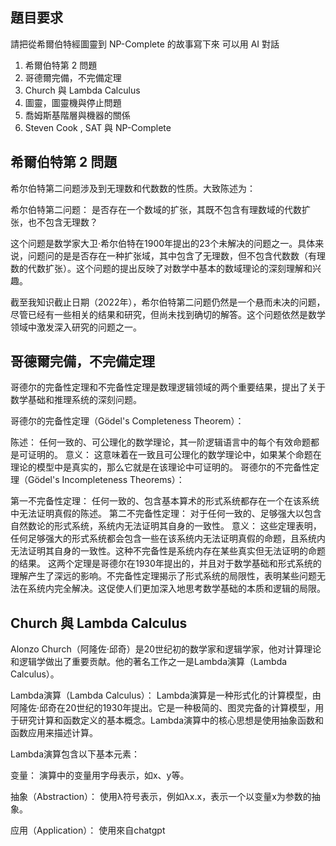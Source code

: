 ## 題目要求
請把從希爾伯特經圖靈到 NP-Complete 的故事寫下來
可以用 AI 對話
1. 希爾伯特第 2 問題
2. 哥德爾完備，不完備定理
3. Church 與 Lambda Calculus
4. 圖靈，圖靈機與停止問題
5. 喬姆斯基階層與機器的關係
6. Steven Cook , SAT 與 NP-Complete

## 希爾伯特第 2 問題
希尔伯特第二问题涉及到无理数和代数数的性质。大致陈述为：

希尔伯特第二问题： 是否存在一个数域的扩张，其既不包含有理数域的代数扩张，也不包含无理数？

这个问题是数学家大卫·希尔伯特在1900年提出的23个未解决的问题之一。具体来说，问题问的是是否存在一种扩张域，其中包含了无理数，但不包含代数数（有理数的代数扩张）。这个问题的提出反映了对数学中基本的数域理论的深刻理解和兴趣。

截至我知识截止日期（2022年），希尔伯特第二问题仍然是一个悬而未决的问题，尽管已经有一些相关的结果和研究，但尚未找到确切的解答。这个问题依然是数学领域中激发深入研究的问题之一。

## 哥德爾完備，不完備定理
哥德尔的完备性定理和不完备性定理是数理逻辑领域的两个重要结果，提出了关于数学基础和推理系统的深刻问题。

哥德尔的完备性定理（Gödel's Completeness Theorem）：

陈述： 任何一致的、可公理化的数学理论，其一阶逻辑语言中的每个有效命题都是可证明的。
意义： 这意味着在一致且可公理化的数学理论中，如果某个命题在理论的模型中是真实的，那么它就是在该理论中可证明的。
哥德尔的不完备性定理（Gödel's Incompleteness Theorems）：

第一不完备性定理： 任何一致的、包含基本算术的形式系统都存在一个在该系统中无法证明真假的陈述。
第二不完备性定理： 对于任何一致的、足够强大以包含自然数论的形式系统，系统内无法证明其自身的一致性。
意义： 这些定理表明，任何足够强大的形式系统都会包含一些在该系统内无法证明真假的命题，且系统内无法证明其自身的一致性。这种不完备性是系统内存在某些真实但无法证明的命题的结果。
这两个定理是哥德尔在1930年提出的，并且对于数学基础和形式系统的理解产生了深远的影响。不完备性定理揭示了形式系统的局限性，表明某些问题无法在系统内完全解决。这促使人们更加深入地思考数学基础的本质和逻辑的局限。

## Church 與 Lambda Calculus
Alonzo Church（阿隆佐·邱奇）是20世纪初的数学家和逻辑学家，他对计算理论和逻辑学做出了重要贡献。他的著名工作之一是Lambda演算（Lambda Calculus）。

Lambda演算（Lambda Calculus）：
Lambda演算是一种形式化的计算模型，由阿隆佐·邱奇在20世纪的1930年提出。它是一种极简的、图灵完备的计算模型，用于研究计算和函数定义的基本概念。Lambda演算中的核心思想是使用抽象函数和函数应用来描述计算。

Lambda演算包含以下基本元素：

变量： 演算中的变量用字母表示，如x、y等。

抽象（Abstraction）： 使用λ符号表示，例如λx.x，表示一个以变量x为参数的抽象。

应用（Application）： 使用來自chatgpt
